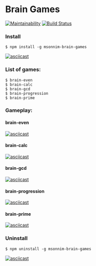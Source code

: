 # Brain Games
[![Maintainability](https://api.codeclimate.com/v1/badges/62c54ddf525c1bbf5d9e/maintainability)](https://codeclimate.com/github/MammaSonnim/project-lvl1-s462/maintainability)
[![Build Status](https://travis-ci.com/MammaSonnim/project-lvl1-s462.svg?branch=master)](https://travis-ci.com/MammaSonnim/project-lvl1-s462)

### Install
```
$ npm install -g msonnim-brain-games
```
[![asciicast](https://asciinema.org/a/t266W6Bd5Kjd31Qf3JtRm5GXc.svg)](https://asciinema.org/a/t266W6Bd5Kjd31Qf3JtRm5GXc)

### List of games:
```
$ brain-even
$ brain-calc
$ brain-gcd
$ brain-progression
$ brain-prime
```

### Gameplay:

#### brain-even
[![asciicast](https://asciinema.org/a/oJO4AL7fzYTShldWnrvLTmDuD.svg)](https://asciinema.org/a/oJO4AL7fzYTShldWnrvLTmDuD)

#### brain-calc
[![asciicast](https://asciinema.org/a/4lDbxi1tRw7zSTZd2aqTq31qj.svg)](https://asciinema.org/a/4lDbxi1tRw7zSTZd2aqTq31qj)

#### brain-gcd
[![asciicast](https://asciinema.org/a/hgcVBPm4hNjOILIAu8zJjRRQ8.svg)](https://asciinema.org/a/hgcVBPm4hNjOILIAu8zJjRRQ8)

#### brain-progression
[![asciicast](https://asciinema.org/a/FdhRbDELGTYnC4FUCJvdf5itP.svg)](https://asciinema.org/a/FdhRbDELGTYnC4FUCJvdf5itP)

#### brain-prime
[![asciicast](https://asciinema.org/a/xQaJISk0UtfvqVeJTH9DTOSfA.svg)](https://asciinema.org/a/xQaJISk0UtfvqVeJTH9DTOSfA)

### Uninstall
```
$ npm uninstall -g msonnim-brain-games
```
[![asciicast](https://asciinema.org/a/e5Uc8iZ7P9GdAQW7Tc31NGyEL.svg)](https://asciinema.org/a/e5Uc8iZ7P9GdAQW7Tc31NGyEL)
